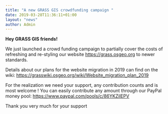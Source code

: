 ```yaml
---
title: "A new GRASS GIS crowdfunding campaign "
date: 2019-03-28T11:36:11+01:00
layout: "news"
author: Admin
---
```


**Hey GRASS GIS friends!**

We just launched a crowd funding campaign to partially cover the costs of refreshing and re-styling our website https://grass.osgeo.org to newer standards.

Details about our plans for the website migration in 2019 can find on the wiki: https://grasswiki.osgeo.org/wiki/Website_migration_plan_2019

For the realization we need your support, any contribution counts and is most welcome ! You can easily contribute any amount through our PayPal money pool:
https://www.paypal.com/pools/c/86YKZiIEPV

Thank you very much for your support

